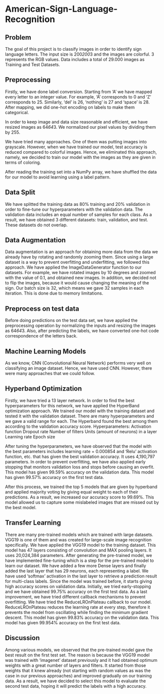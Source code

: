 # American-Sign-Language-Recognition

## Problem 
The goal of this project is to classify images in order to identify sign language letters. The input size is 200*200*3 and the images are colorful. 3 represents the RGB values. Data includes a total of 29.000 images as Training and Test Datasets.

## Preprocessing
Firstly, we have done label conversion. Starting from ‘A’ we have mapped every letter to an integer value. For example, ‘A’ corresponds to 0 and ‘Z’ corresponds to  25. Similarly, ‘del’ is 26, ‘nothing’ is 27 and ‘space’ is 28. After mapping, we did one-hot encoding on labels to make them categorical.

In order to keep image and data size reasonable and efficient, we have resized images as 64*64*3. We normalized our pixel values by dividing them by 255.

We have tried many approaches. One of them was putting images into grayscale. However, when we have trained our model, test accuracy is reduced compared to colorful images. Hence, we eliminated this approach, namely, we decided to train our model with the images as they are given in terms of coloring. 

After reading the training set into a NumPy array, we have shuffled the data for our model to avoid learning using a label pattern. 

## Data Split 
We have splitted the training data as 80% training and 20% validation in order to fine-tune our hyperparameters with the validation data. The validation data includes an equal number of samples for each class. As a result, we have obtained 3 different datasets: train, validation, and test. These datasets do not overlap.

## Data Augmentation
Data augmentation is an approach for obtaining more data from the data we already have by rotating and randomly zooming them. Since using a large dataset is a way to prevent overfitting and underfitting, we followed this approach. We have applied the ImageDataGenerator function to our datasets. For example, we have rotated images by 10 degrees and zoomed with the value of 0.1, and obtained new images. In addition, we decided not to flip the images, because it would cause changing the meaning of the sign. Our batch size is 32, which means we gave 32 samples in each iteration. This is done due to memory limitations.

## Preprocess on test data 
Before doing predictions on the test data set, we have applied the preprocessing operation by normalizing the inputs and resizing the images as 64*64*3. Also, after predicting the labels, we have converted one-hot code correspondence of the letters back.


## Machine Learning Models
As we know, CNN (Convolutional Neural Network) performs very well on classifying an image dataset. Hence, we have used CNN. However, there were many approaches that we could follow.

## Hyperband Optimization 
Firstly, we have tried a 13 layer network. In order to find the best hyperparameters for this network, we have applied the HyperBand optimization approach. We trained our model with the training dataset and tested it with the validation dataset. 
There are many hyperparameters and we gave a valid range for each. The Hyperband found the best among them according to the validation accuracy score.
Hyperparameters:
Activation function
Dropout rate
Number of filters
Units (amount of neurons) in a layer
Learning rate
Epoch size

After tuning the hyperparameters, we have observed that the model with the best parameters includes learning rate = 0.000854 and ‘Relu’ activation function, etc. that has given the best validation accuracy. It uses 4,190,797 parameters. In order to prevent overfitting, we have also applied early stopping that monitors validation loss and stops before causing an overfit.
This model has given 99.59% accuracy on the validation data.
This model has given 99.57% accuracy on the first test data.

After this process, we trained the top 5 models that are given by hyperband and applied majority voting by giving equal weight to each of their predictions. As a result, we increased our accuracy score to 99.69%. This model allowed us to capture some mislabeled images that are missed out by the best model.


## Transfer Learning
There are many pre-trained models which are trained with large datasets. VGG19 is one of them and was created for large-scale image recognition specifically. 
We have applied the VGG19 model to the training dataset. This model has 47 layers consisting of convolution and MAX pooling layers. It uses 20,024,384 parameters. After generating the pre-trained model, we have implemented fine-tuning which is a step for the pre-trained model to learn our dataset. We have added a few more Dense layers and finally added the last layer that has 29 neurons, each representing a label. We have used ‘softmax’ activation in the last layer to retrieve a prediction result for multi-class labels. Since the model was trained before, it starts giving high accuracy scores on validation data. Initially, we tried early-stopping and we have obtained 99.75% accuracy on the first test data.
As a last improvement, we have tried different callback mechanisms to prevent overfitting. We have tried the ReduceLROnPlateau callback to our model. ReduceLROnPlateau reduces the learning rate at every step, therefore it prevents the model from oscillating while finding the minimum gradient descent. 
This model has given 99.83% accuracy on the validation data.
This model has given 99.954% accuracy on the first test data.


##  Discussion
Among various models, we observed that the pre-trained model gave the best result on the first test set. The reason is because the VGG19 model was trained with ‘imagenet’ dataset previously and it had obtained optimum weights with a great number of layers and filters. It started from those weights that it knew already (not starting with random values as was the case in our previous approaches) and improved gradually on our training data. As a result, we have decided to select this model to evaluate the second test data,  hoping it will predict the labels with a high accuracy.
